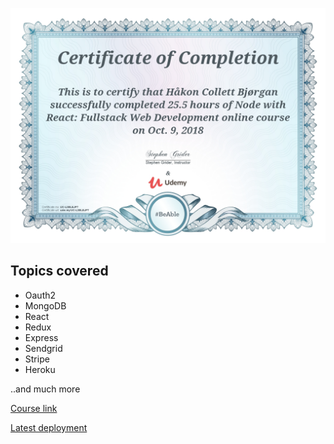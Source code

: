 ![NodeDiploma](./assets/NodeDiploma.png)

## Topics covered

- Oauth2
- MongoDB
- React
- Redux
- Express
- Sendgrid
- Stripe
- Heroku

..and much more

[Course link](https://www.udemy.com/node-with-react-fullstack-web-development/)

[Latest deployment](https://agile-mesa-53430.herokuapp.com/)
